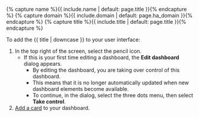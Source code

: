 {% capture name %}{{ include.name | default: page.title }}{% endcapture %}
{% capture domain %}{{ include.domain | default: page.ha_domain }}{% endcapture %}
{% capture title %}{{ include.title | default: page.title }}{% endcapture %}

To add the {{ title | downcase }} to your user interface:

1. In the top right of the screen, select the pencil icon.
   - If this is your first time editing a dashboard, the **Edit dashboard** dialog appears.
     - By editing the dashboard, you are taking over control of this dashboard.
     - This means that it is no longer automatically updated when new dashboard elements become available.
     - To continue, in the dialog, select the three dots <iconify-icon inline icon="mdi:dots-vertical"></iconify-icon> menu, then select **Take control**.
2. [Add a card](/dashboards/cards/#adding-cards-to-your-dashboard) to your dashboard.
